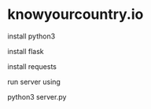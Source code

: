 # knowyourcountry.io

install python3

install flask

install requests
 
 
 
 
run server using 


python3 server.py
